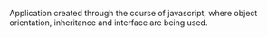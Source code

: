 Application created through the course of javascript, where object orientation, inheritance and interface are being used.
